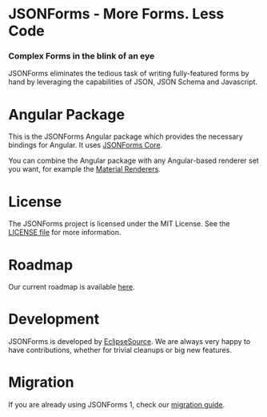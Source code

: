 # JSONForms - More Forms. Less Code

### Complex Forms in the blink of an eye

JSONForms eliminates the tedious task of writing fully-featured forms by hand by leveraging the capabilities of JSON, JSON Schema and Javascript.

# Angular Package

This is the JSONForms Angular package which provides the necessary bindings for Angular. It uses [JSONForms Core](https://www.npmjs.com/package/@jsonforms/core).

You can combine the Angular package with any Angular-based renderer set you want, for example the [Material Renderers](https://github.com/eclipsesource/jsonforms/blob/master/packages/angular-material).

# License

The JSONForms project is licensed under the MIT License. See the [LICENSE file](https://github.com/eclipsesource/jsonforms/blob/master/LICENSE) for more information.

# Roadmap

Our current roadmap is available [here](https://github.com/eclipsesource/jsonforms/blob/master/ROADMAP.md).

# Development

JSONForms is developed by [EclipseSource](https://eclipsesource.com).
We are always very happy to have contributions, whether for trivial cleanups or big new features.

# Migration

If you are already using JSONForms 1, check our [migration guide](https://github.com/eclipsesource/jsonforms/blob/master/MIGRATION.md).
